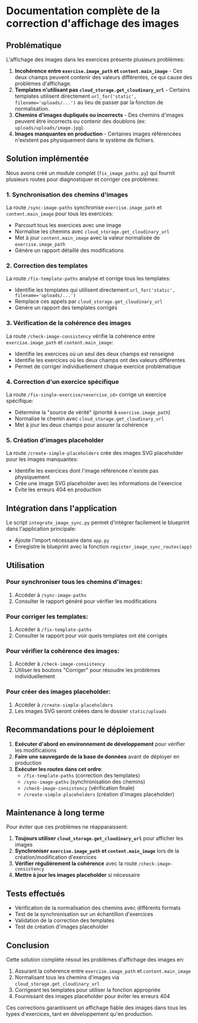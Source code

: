 # Documentation complète de la correction d'affichage des images

## Problématique

L'affichage des images dans les exercices présente plusieurs problèmes:

1. **Incohérence entre `exercise.image_path` et `content.main_image`** - Ces deux champs peuvent contenir des valeurs différentes, ce qui cause des problèmes d'affichage.
2. **Templates n'utilisant pas `cloud_storage.get_cloudinary_url`** - Certains templates utilisent directement `url_for('static', filename='uploads/...')` au lieu de passer par la fonction de normalisation.
3. **Chemins d'images dupliqués ou incorrects** - Des chemins d'images peuvent être incorrects ou contenir des doublons (ex: `uploads/uploads/image.jpg`).
4. **Images manquantes en production** - Certaines images référencées n'existent pas physiquement dans le système de fichiers.

## Solution implémentée

Nous avons créé un module complet (`fix_image_paths.py`) qui fournit plusieurs routes pour diagnostiquer et corriger ces problèmes:

### 1. Synchronisation des chemins d'images

La route `/sync-image-paths` synchronise `exercise.image_path` et `content.main_image` pour tous les exercices:

- Parcourt tous les exercices avec une image
- Normalise les chemins avec `cloud_storage.get_cloudinary_url`
- Met à jour `content.main_image` avec la valeur normalisée de `exercise.image_path`
- Génère un rapport détaillé des modifications

### 2. Correction des templates

La route `/fix-template-paths` analyse et corrige tous les templates:

- Identifie les templates qui utilisent directement `url_for('static', filename='uploads/...')`
- Remplace ces appels par `cloud_storage.get_cloudinary_url`
- Génère un rapport des templates corrigés

### 3. Vérification de la cohérence des images

La route `/check-image-consistency` vérifie la cohérence entre `exercise.image_path` et `content.main_image`:

- Identifie les exercices où un seul des deux champs est renseigné
- Identifie les exercices où les deux champs ont des valeurs différentes
- Permet de corriger individuellement chaque exercice problématique

### 4. Correction d'un exercice spécifique

La route `/fix-single-exercise/<exercise_id>` corrige un exercice spécifique:

- Détermine la "source de vérité" (priorité à `exercise.image_path`)
- Normalise le chemin avec `cloud_storage.get_cloudinary_url`
- Met à jour les deux champs pour assurer la cohérence

### 5. Création d'images placeholder

La route `/create-simple-placeholders` crée des images SVG placeholder pour les images manquantes:

- Identifie les exercices dont l'image référencée n'existe pas physiquement
- Crée une image SVG placeholder avec les informations de l'exercice
- Évite les erreurs 404 en production

## Intégration dans l'application

Le script `integrate_image_sync.py` permet d'intégrer facilement le blueprint dans l'application principale:

- Ajoute l'import nécessaire dans `app.py`
- Enregistre le blueprint avec la fonction `register_image_sync_routes(app)`

## Utilisation

### Pour synchroniser tous les chemins d'images:

1. Accéder à `/sync-image-paths`
2. Consulter le rapport généré pour vérifier les modifications

### Pour corriger les templates:

1. Accéder à `/fix-template-paths`
2. Consulter le rapport pour voir quels templates ont été corrigés

### Pour vérifier la cohérence des images:

1. Accéder à `/check-image-consistency`
2. Utiliser les boutons "Corriger" pour résoudre les problèmes individuellement

### Pour créer des images placeholder:

1. Accéder à `/create-simple-placeholders`
2. Les images SVG seront créées dans le dossier `static/uploads`

## Recommandations pour le déploiement

1. **Exécuter d'abord en environnement de développement** pour vérifier les modifications
2. **Faire une sauvegarde de la base de données** avant de déployer en production
3. **Exécuter les routes dans cet ordre**:
   - `/fix-template-paths` (correction des templates)
   - `/sync-image-paths` (synchronisation des chemins)
   - `/check-image-consistency` (vérification finale)
   - `/create-simple-placeholders` (création d'images placeholder)

## Maintenance à long terme

Pour éviter que ces problèmes ne réapparaissent:

1. **Toujours utiliser `cloud_storage.get_cloudinary_url`** pour afficher les images
2. **Synchroniser `exercise.image_path` et `content.main_image`** lors de la création/modification d'exercices
3. **Vérifier régulièrement la cohérence** avec la route `/check-image-consistency`
4. **Mettre à jour les images placeholder** si nécessaire

## Tests effectués

- Vérification de la normalisation des chemins avec différents formats
- Test de la synchronisation sur un échantillon d'exercices
- Validation de la correction des templates
- Test de création d'images placeholder

## Conclusion

Cette solution complète résout les problèmes d'affichage des images en:

1. Assurant la cohérence entre `exercise.image_path` et `content.main_image`
2. Normalisant tous les chemins d'images via `cloud_storage.get_cloudinary_url`
3. Corrigeant les templates pour utiliser la fonction appropriée
4. Fournissant des images placeholder pour éviter les erreurs 404

Ces corrections garantissent un affichage fiable des images dans tous les types d'exercices, tant en développement qu'en production.
